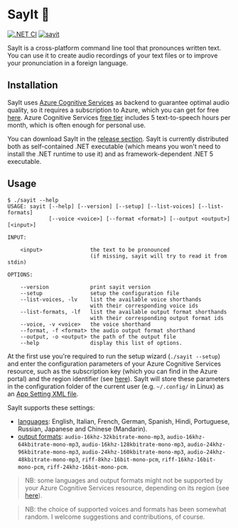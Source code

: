 # SayIt :loudspeaker:

[![.NET CI](https://github.com/pviotti/sayit/workflows/.NET%20CI/badge.svg)](https://github.com/pviotti/sayit/actions?query=workflow%3A%22.NET+CI%22)
[![sayit](https://img.shields.io/aur/version/sayit?color=1793d1&label=sayit&logo=arch-linux)](https://aur.archlinux.org/packages/sayit/)

SayIt is a cross-platform command line tool that pronounces written text.
You can use it to create audio recordings of your text files or
to improve your pronunciation in a foreign language.

## Installation

SayIt uses [Azure Cognitive Services][az-cs] as backend to guarantee
optimal audio quality, so it requires a subscription to Azure, which you can get for free
[here][az-sub].
Azure Cognitive Services [free tier][az-cs-price] includes 5 text-to-speech
hours per month, which is often enough for personal use.

You can download SayIt in the [release section][release].
SayIt is currently distributed both as self-contained .NET executable
(which means you won't need to install the .NET runtime to use it)
and as framework-dependent .NET 5 executable.

## Usage

```
$ ./sayit --help
USAGE: sayit [--help] [--version] [--setup] [--list-voices] [--list-formats]
             [--voice <voice>] [--format <format>] [--output <output>] [<input>]

INPUT:

    <input>               the text to be pronounced
                          (if missing, sayit will try to read it from stdin)

OPTIONS:

    --version             print sayit version
    --setup               setup the configuration file
    --list-voices, -lv    list the available voice shorthands
                          with their corresponding voice ids
    --list-formats, -lf   list the available output format shorthands
                          with their corresponding output format ids
    --voice, -v <voice>   the voice shorthand
    --format, -f <format> the audio output format shorthand
    --output, -o <output> the path of the output file
    --help                display this list of options.
```
At the first use you're required to run the setup wizard (`./sayit --setup`)
and enter the configuration parameters of your Azure Cognitive Services resource,
such as the subscription key (which you can find in the Azure portal)
and the region identifier (see [here][region-ids]).
SayIt will store these parameters in the configuration folder of the current
user (e.g. `~/.config/` in Linux) as an [App Setting XML file][appsetting].

SayIt supports these settings:
 - [languages][voices]: English, Italian, French, German, Spanish, Hindi, Portuguese, Russian, Japanese and Chinese (Mandarin).
 - [output formats][output-formats]: `audio-16khz-32kbitrate-mono-mp3`, `audio-16khz-64kbitrate-mono-mp3`, `audio-16khz-128kbitrate-mono-mp3`, `audio-24khz-96kbitrate-mono-mp3`, `audio-24khz-160kbitrate-mono-mp3`, `audio-24khz-48kbitrate-mono-mp3`, `riff-8khz-16bit-mono-pcm`, `riff-16khz-16bit-mono-pcm`, `riff-24khz-16bit-mono-pcm`.

> NB: some languages and output formats might not be supported by your Azure Cognitive Services resource,
depending on its region (see [here][region-voices]).

> NB: the choice of supported voices and formats has been somewhat random. I
> welcome suggestions and contributions, of course.

 [az-sub]: https://azure.microsoft.com/en-us/free/
 [az-cs]: https://azure.microsoft.com/en-us/services/cognitive-services/speech-services/
 [az-cs-price]: https://azure.microsoft.com/en-us/pricing/details/cognitive-services/speech-services/
 [release]: https://github.com/pviotti/sayit/releases
 [appsetting]: https://docs.microsoft.com/en-us/dotnet/framework/configure-apps/file-schema/appsettings/
 [region-ids]: https://aka.ms/speech/sdkregion#speech-to-text-text-to-speech-and-translation
 [region-voices]: https://aka.ms/speech/sdkregion#text-to-speech
 [voices]: https://aka.ms/speech/tts-languages
 [output-formats]: https://docs.microsoft.com/en-us/azure/cognitive-services/speech-service/rest-text-to-speech#audio-outputs
